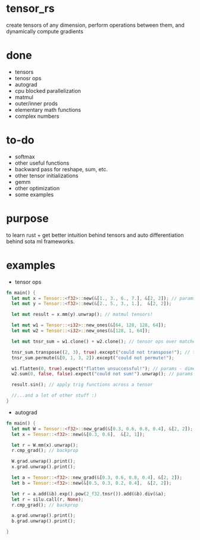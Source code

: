 # tensor_rs

create tensors of any dimension, perform operations between them, and dynamically compute gradients

# done
* tensors
* tenosr ops
* autograd
* cpu blocked parallelization
* matmul
* outer/inner prods
* elementary math functions
* complex numbers

# to-do
* softmax
* other useful functions
* backward pass for reshape, sum, etc.
* other tensor initializations
* gemm
* other optimization
* some examples

# purpose
to learn rust + get better intuition behind tensors and auto differentiation behind
sota ml frameworks.

# examples
* tensor ops
```rust
fn main() {
  let mut x = Tensor::<f32>::new(&[1., 3., 6., 7.], &[2, 2]); // params - tensor data, tensor shape
  let mut y = Tensor::<f32>::new(&[2., 5., 3., 1.],  &[2, 2]);

  let mut result = x.mm(y).unwrap(); // matmul tensors!

  let mut w1 = Tensor::<i32>::new_ones(&[64, 128, 128, 64]);
  let mut w2 = Tensor::<i32>::new_ones(&[128, 1, 64]);

  let mut tnsr_sum = w1.clone() + w2.clone(); // tensor ops over matched dimensions!

  tnsr_sum.transpose((2, 3), true).except("could not transpose!"); // transpose and permute tensors!
  tnsr_sum.permute(&[0, 1, 3, 2]).except("could not permute!");

  w1.flatten(0, true).expect("flatten unsuccessful!"); // params - dimension, inplace | flatten tensors!
  w2.sum(0, false, false).expect("could not sum!").unwrap(); // params - dimension, inplace | sum tensors across any dimension!

  result.sin(); // apply trig functions across a tensor

  //...and a lot of other stuff :) 
}
```
* autograd
```rust
fn main() {
  let mut W = Tensor::<f32>::new_grad(&[0.3, 0.6, 0.8, 0.4], &[2, 2]);
  let x = Tensor::<f32>::new(&[0.3, 0.6],  &[2, 1]);

  let r = W.mm(x).unwrap();
  r.cmp_grad(); // backprop

  W.grad.unwrap().print();
  x.grad.unwrap().print();

  let a = Tensor::<f32>::new_grad(&[0.3, 0.6, 0.8, 0.4], &[2, 2]);
  let b = Tensor::<f32>::new(&[0.5, 0.3, 0.2, 0.4],  &[2, 2]);

  let r = a.add(&b).exp().pow(2_f32.tnsr()).add(&b).div(&a);
  let r = silu.call(r, None);
  r.cmp_grad(); // backprop

  a.grad.unwrap().print();
  b.grad.unwrap().print();

}
```
